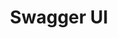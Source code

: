 ---
title: "Swagger UI"
sidebar_position: 17
Theme: general
Icon: fas fa-globe
Description : Tester et consommer les web services REST.
StartPage : swagger
Duration : 10m
visible : true
---